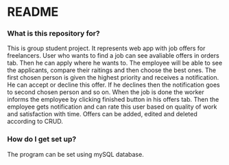 # README #

### What is this repository for? ###

This is group student project. It represents web app with job offers for freelancers. User who wants to find a job can see avaliable offers in orders tab. Then he can apply where he wants to. The employee will be able to see the applicants, compare their raitings and then choose the best ones. The first chosen person is given the highest priority and receives a notification. He can accept or decline this offer. If he declines then the notification goes to second chosen person and so on. When the job is done the worker informs the employee by clicking finished button in his offers tab. Then the employee gets notification and can rate this user based on quality of work and satisfaction with time. Offers can be added, edited and deleted according to CRUD. 

### How do I get set up? ###

The program can be set using mySQL database.
